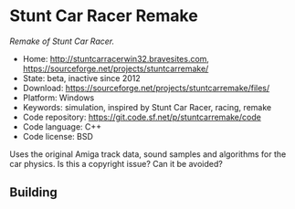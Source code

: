 # Stunt Car Racer Remake

_Remake of Stunt Car Racer._

- Home: http://stuntcarracerwin32.bravesites.com, https://sourceforge.net/projects/stuntcarremake/
- State: beta, inactive since 2012
- Download: https://sourceforge.net/projects/stuntcarremake/files/
- Platform: Windows
- Keywords: simulation, inspired by Stunt Car Racer, racing, remake
- Code repository: https://git.code.sf.net/p/stuntcarremake/code
- Code language: C++
- Code license: BSD

Uses the original Amiga track data, sound samples and algorithms for the car physics. Is this a copyright issue? Can it be avoided?

## Building

